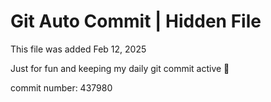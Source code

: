# Git Auto Commit | Hidden File

This file was added Feb 12, 2025

Just for fun and keeping my daily git commit active 🤪

commit number: 437980
